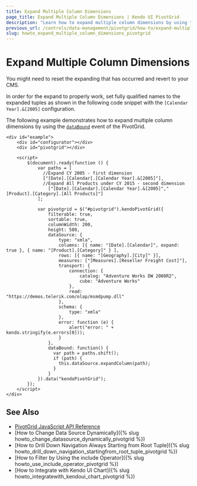 ```yaml
---
title: Expand Multiple Column Dimensions
page_title: Expand Multiple Column Dimensions | Kendo UI PivotGrid
description: "Learn how to expand multiple column dimensions by using the dataBound event in a Kendo UI PivotGrid widget."
previous_url: /controls/data-management/pivotgrid/how-to/expand-multiple-dimensions
slug: howto_expand_multiple_column_dimensions_pivotgrid
---
```


# Expand Multiple Column Dimensions

You might need to reset the expanding that has occurred and revert to your CMS.

In order for the expand to properly work, set fully qualified names to the expanded tuples as shown in the following code snippet with the `[Calendar Year].&[2005]` configuration.

The following example demonstrates how to expand multiple column dimensions by using the [`dataBound`](/api/javascript/ui/pivotgrid/events/databound) event of the PivotGrid.

```dojo
<div id="example">
    <div id="configurator"></div>
    <div id="pivotgrid"></div>

    <script>
        $(document).ready(function () {
            var paths = [
              //Expand CY 2005 - first dimension
              ["[Date].[Calendar].[Calendar Year].&[2005]"],
              //Expand All Products under CY 2015 - second dimension
                ["[Date].[Calendar].[Calendar Year].&[2005]","[Product].[Category].[All Products]"]
            ];

            var pivotgrid = $("#pivotgrid").kendoPivotGrid({
                filterable: true,
                sortable: true,
                columnWidth: 200,
                height: 580,
                dataSource: {
                    type: "xmla",
                    columns: [{ name: "[Date].[Calendar]", expand: true }, { name: "[Product].[Category]" } ],
                    rows: [{ name: "[Geography].[City]" }],
                    measures: ["[Measures].[Reseller Freight Cost]"],
                    transport: {
                        connection: {
                            catalog: "Adventure Works DW 2008R2",
                            cube: "Adventure Works"
                        },
                        read: "https://demos.telerik.com/olap/msmdpump.dll"
                    },
                    schema: {
                        type: "xmla"
                    },
                    error: function (e) {
                        alert("error: " + kendo.stringify(e.errors[0]));
                    }
                },
                dataBound: function() {
                  var path = paths.shift();
                  if (path) {
                    this.dataSource.expandColumn(path);
                  }
                }
            }).data("kendoPivotGrid");
        });
    </script>
</div>
```

## See Also

* [PivotGrid JavaScript API Reference](/api/javascript/ui/pivotgrid)
* [How to Change Data Source Dynamically]({% slug howto_change_datasource_dynamically_pivotgrid %})
* [How to Drill Down Navigation Always Starting from Root Tuple]({% slug howto_drill_down_navigation_startingfrom_root_tuple_pivotgrid %})
* [How to Filter by Using the include Operator]({% slug howto_use_include_operator_pivotgrid %})
* [How to Integrate with Kendo UI Chart]({% slug howto_integratewith_kendoui_chart_pivotgrid %})
